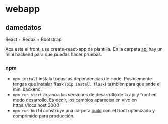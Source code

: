 # webapp
## damedatos

React + Redux + Bootstrap

Aca esta el front, use create-react-app de plantilla. En la carpeta [api](api) hay un mini backend para que puedas hacer pruebas.

### npm

* ```npm install``` instala todas las dependencias de node. Posiblemente tengas que instalar flask (```pip install flask```) también para que ande el mini backend.
* ```npm run start``` arranca las versiones de desarrollo de la api y front en modo desarrollo. Es decir, los cambios aparecen en vivo en https://localhost:3000
* ```npm run build``` construye una carpeta [build](build) con el front optimizado y comprimido para producción.